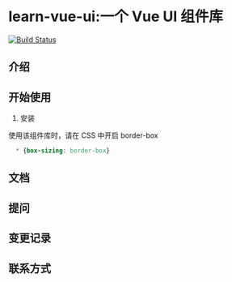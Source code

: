 # learn-vue-ui:一个 Vue UI 组件库

[![Build Status](https://travis-ci.org/jsliweijun/learn-vue-ui.svg?branch=master)](https://travis-ci.org/jsliweijun/learn-vue-ui)

## 介绍

## 开始使用

1. 安装

使用该组件库时，请在 CSS 中开启 border-box

```css
  * {box-sizing: border-box}
```

## 文档

## 提问

## 变更记录

## 联系方式
